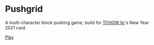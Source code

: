 # Pushgrid

A multi-character block pushing game, build for [TCHOW llc](http://tchow.com)'s New Year 2021 card.

[Play](https://ixchow.github.io/pushgrid)
